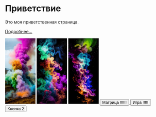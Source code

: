 <html lang="en">
<head>
<meta charset="UTF-8">
<meta name="viewport" content="width=device-width, initial-scale=1.0">
<title>Welcome to My Page</title>
<link rel="stylesheet" href="styles.css">
</head>
<body>

<div id="main">
  <h1>Приветствие</h1>
  <p>Это моя приветственная страница.</p>
  <p><a href="#">Подробнее...</a></p>

  <!-- Картинки -->
  <img src="y_2024m_6d_25h_14m_39s_53.jpg" alt="Image 1" width=100>
  <img src="y_2024m_6d_25h_14m_42s_46.jpg" alt="Image 2" width=100>
  <img src="y_2024m_6d_25h_14m_46s_23.jpg" alt="Image 2" width=100>
  


  <!-- Кнопки -->
  <a href="index1.html">
  <button>Матрица  !!!!!!</button>
  </a>
  <a href="html/main.html">
  <button>Игра !!!!!</button>
  </a>
  <button>Кнопка 2</button>
</div>

<script src="scripts.js"></script>
</body></html>
